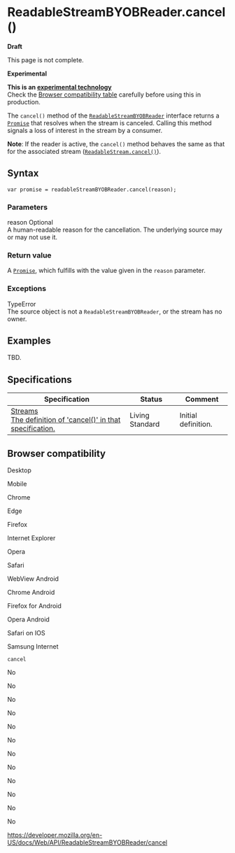 # ReadableStreamBYOBReader.cancel()

**Draft**

This page is not complete.

**Experimental**

**This is an [experimental technology](https://developer.mozilla.org/en-US/docs/MDN/Guidelines/Conventions_definitions#experimental)**  
Check the [Browser compatibility table](#browser_compatibility) carefully before using this in production.

The `cancel()` method of the [`ReadableStreamBYOBReader`](../readablestreambyobreader) interface returns a [`Promise`](https://developer.mozilla.org/en-US/docs/Web/JavaScript/Reference/Global_Objects/Promise) that resolves when the stream is canceled. Calling this method signals a loss of interest in the stream by a consumer.

**Note**: If the reader is active, the `cancel()` method behaves the same as that for the associated stream ([`ReadableStream.cancel()`](../readablestream/cancel)).

## Syntax

    var promise = readableStreamBYOBReader.cancel(reason);

### Parameters

reason <span class="badge inline optional">Optional</span>  
A human-readable reason for the cancellation. The underlying source may or may not use it.

### Return value

A [`Promise`](https://developer.mozilla.org/en-US/docs/Web/JavaScript/Reference/Global_Objects/Promise), which fulfills with the value given in the `reason` parameter.

### Exceptions

TypeError  
The source object is not a `ReadableStreamBYOBReader`, or the stream has no owner.

## Examples

TBD.

## Specifications

<table><thead><tr class="header"><th>Specification</th><th>Status</th><th>Comment</th></tr></thead><tbody><tr class="odd"><td><a href="https://streams.spec.whatwg.org/#byob-reader-cancel">Streams<br />
<span class="small">The definition of 'cancel()' in that specification.</span></a></td><td><span class="spec-living">Living Standard</span></td><td>Initial definition.</td></tr></tbody></table>

## Browser compatibility

Desktop

Mobile

Chrome

Edge

Firefox

Internet Explorer

Opera

Safari

WebView Android

Chrome Android

Firefox for Android

Opera Android

Safari on IOS

Samsung Internet

`cancel`

No

No

No

No

No

No

No

No

No

No

No

No

<a href="https://developer.mozilla.org/en-US/docs/Web/API/ReadableStreamBYOBReader/cancel" class="_attribution-link">https://developer.mozilla.org/en-US/docs/Web/API/ReadableStreamBYOBReader/cancel</a>
